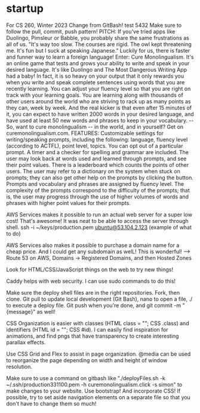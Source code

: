 # startup
For CS 260, Winter 2023
Change from GitBash!
test 5432
Make sure to follow the pull, commit, push pattern!
PITCH: If you've tried apps like Duolingo, Pimsleur or Babble, you probably share the same frustrations as all of us. "It's way too slow. The courses are rigid. The owl kept threatening me. It's fun but I suck at speaking Japanese." Luckily for us, there is faster and funner way to learn a foreign language! Enter: Cure Monolingualism. It's an online game that tests and grows your ability to write and speak in your desired language. It's like Duolingo and The Most Dangerous Writing App had a baby! In fact, it is so heavy on your output that it only rewards you when you write and speak complete sentences using words that you are recently learning. You can adjust your fluency level so that you are right on track with your learning goals. You are learning along with thousands of other users around the world who are striving to rack up as many points as they can, week by week. And the real kicker is that even after 15 minutes of it, you can expect to have written 2000 words in your desired language, and have used at least 50 new words and phrases to keep in your vocabulary. -- So, want to cure monolingualism -- in the world, and in yourself? Get on curemonolingualism.com.
FEATURES: Customizable settings for writing/speaking prompts, including the following: language, fluency level (according to ACTFL), point level, topics. You can opt out of a particular prompt. A timer and a checker for spelling and grammar are included. The user may look back at words used and learned through prompts, and see their point values. There is a leaderboard which counts the points of other users. The user may refer to a dictionary on the system when stuck on prompts; they can also get other help on the prompts by clicking the button. Prompts and vocabulary and phrases are assigned by fluency level. The complexity of the prompts correspond to the difficulty of the prompts; that is, the user may progress through the use of higher volumes of words and phrases with higher point values for their prompts.

AWS Services makes it possible to run an actual web server for a super low cost! That's awesome! It was neat to be able to access the server through shell. ssh -i ~/keys/production.pem ubuntu@53.104.2.123 (example of what to do)

AWS Services also makes it possible to purchase a domain name for a cheap price. And I could get any subdomain as welL! This is wonderful! --> Route 53 on AWS, Domains -> Registered Domains, and then Hosted Zones

Look for HTML/CSS/JavaScript things on the web to try new things!

Caddy helps with web security. I can use sudo commands to do this!

Make sure the deploy shell files are in the right repositories. Fork, then clone. Git pull to update local development (Git Bash), nano to open a file, ./ to execute a deploy file. Git push when you're done, and git commit -m "{message}" as well!

CSS Organization is easier with classes (HTML class = ""; CSS .class) and identifiers (HTML id = ""; CSS #id). I can easily find inspiration for animations, and find pngs that have transparency to create interesting parallax effects.

Use CSS Grid and Flex to assist in page organization. @media can be used to reorganize the page depending on width and height of window resolution.

Make sure to use a command on gitbash like "./deployFiles.sh -k ~/.ssh/production331100.pem -h curemonolingualism.click -s simon" to make changes to your website. Use bootstrap! And incorporate CSS! If possible, try to set aside navigation elements on a separate file so that you don't have to change them so much!
